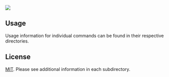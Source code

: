 ![](https://github.com/ramene/actions/workflows/build_and_publish/badge.svg)

## Usage

Usage information for individual commands can be found in their respective directories.

## License

[MIT](LICENSE). Please see additional information in each subdirectory.
